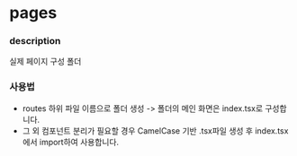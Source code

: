 # pages

### description

실제 페이지 구성 폴더

### 사용법

* routes 하위 파일 이름으로 폴더 생성 -> 폴더의 메인 화면은 index.tsx로 구성합니다.
* 그 외 컴포넌트 분리가 필요할 경우 CamelCase 기반 .tsx파일 생성 후 index.tsx에서 import하여 사용합니다.

